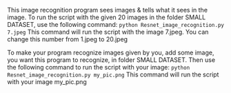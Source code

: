 This image recognition program sees images & tells what it sees in the image. 
To run the script with the given 20 images in the folder SMALL DATASET, use the following command:
`python Resnet_image_recognition.py 7.jpeg`
This command will run the script with the image 7.jpeg. You can change this number from 1.jpeg to 20.jpeg

To make your program recognize images given by you, add some image, you want this program to recognize, in folder SMALL DATASET. Then use the following command to run the script with your image:
`python Resnet_image_recognition.py my_pic.png`
This command will run the script with your image my_pic.png
